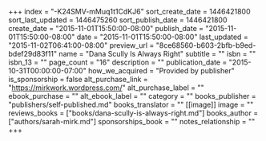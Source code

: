 +++
index = "-K24SMV-mMuq1t1CdKJ6"
sort_create_date = 1446421800
sort_last_updated = 1446475260
sort_publish_date = 1446421800
create_date = "2015-11-01T15:50:00-08:00"
publish_date = "2015-11-01T15:50:00-08:00"
date = "2015-11-01T15:50:00-08:00"
last_updated = "2015-11-02T06:41:00-08:00"
preview_url = "8ce68560-b603-2bfb-b9ed-bdef29d83f11"
name = "Dana Scully Is Always Right"
subtitle = ""
isbn = ""
isbn_13 = ""
page_count = "16"
description = ""
publication_date = "2015-10-31T00:00:00-07:00"
how_we_acquired = "Provided by publisher"
is_sponsorship = false
alt_purchase_link = "https://mirkwork.wordpress.com/"
alt_purchase_label = ""
ebook_purchase = ""
alt_ebook_label = ""
category = ""
books_publisher = "publishers/self-published.md"
books_translator = ""
[[image]]
image = ""
reviews_books = ["books/dana-scully-is-always-right.md"]
books_author = ["authors/sarah-mirk.md"]
sponsorships_book = ""
notes_relationship = ""
+++
